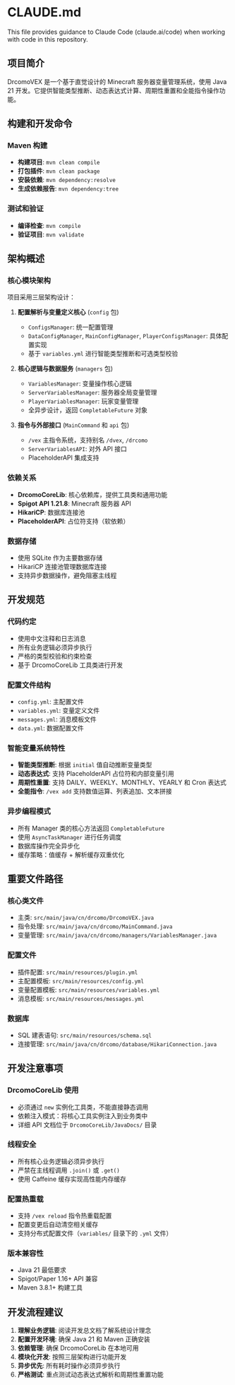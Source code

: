 # CLAUDE.md

This file provides guidance to Claude Code (claude.ai/code) when working with code in this repository.

## 项目简介

DrcomoVEX 是一个基于直觉设计的 Minecraft 服务器变量管理系统，使用 Java 21 开发。它提供智能类型推断、动态表达式计算、周期性重置和全能指令操作功能。

## 构建和开发命令

### Maven 构建
- **构建项目**: `mvn clean compile`
- **打包插件**: `mvn clean package`
- **安装依赖**: `mvn dependency:resolve`
- **生成依赖报告**: `mvn dependency:tree`

### 测试和验证
- **编译检查**: `mvn compile`
- **验证项目**: `mvn validate`

## 架构概述

### 核心模块架构
项目采用三层架构设计：

1. **配置解析与变量定义核心** (`config` 包)
   - `ConfigsManager`: 统一配置管理
   - `DataConfigManager`, `MainConfigManager`, `PlayerConfigsManager`: 具体配置实现
   - 基于 `variables.yml` 进行智能类型推断和可选类型校验

2. **核心逻辑与数据服务** (`managers` 包)
   - `VariablesManager`: 变量操作核心逻辑
   - `ServerVariablesManager`: 服务器全局变量管理
   - `PlayerVariablesManager`: 玩家变量管理
   - 全异步设计，返回 `CompletableFuture` 对象

3. **指令与外部接口** (`MainCommand` 和 `api` 包)
   - `/vex` 主指令系统，支持别名 `/dvex`, `/drcomo`
   - `ServerVariablesAPI`: 对外 API 接口
   - PlaceholderAPI 集成支持

### 依赖关系
- **DrcomoCoreLib**: 核心依赖库，提供工具类和通用功能
- **Spigot API 1.21.8**: Minecraft 服务器 API
- **HikariCP**: 数据库连接池
- **PlaceholderAPI**: 占位符支持（软依赖）

### 数据存储
- 使用 SQLite 作为主要数据存储
- HikariCP 连接池管理数据库连接
- 支持异步数据操作，避免阻塞主线程

## 开发规范

### 代码约定
- 使用中文注释和日志消息
- 所有业务逻辑必须异步执行
- 严格的类型校验和约束检查
- 基于 DrcomoCoreLib 工具类进行开发

### 配置文件结构
- `config.yml`: 主配置文件
- `variables.yml`: 变量定义文件
- `messages.yml`: 消息模板文件
- `data.yml`: 数据配置文件

### 智能变量系统特性
- **智能类型推断**: 根据 `initial` 值自动推断变量类型
- **动态表达式**: 支持 PlaceholderAPI 占位符和内部变量引用
- **周期性重置**: 支持 DAILY、WEEKLY、MONTHLY、YEARLY 和 Cron 表达式
- **全能指令**: `/vex add` 支持数值运算、列表追加、文本拼接

### 异步编程模式
- 所有 Manager 类的核心方法返回 `CompletableFuture`
- 使用 `AsyncTaskManager` 进行任务调度
- 数据库操作完全异步化
- 缓存策略：值缓存 + 解析缓存双重优化

## 重要文件路径

### 核心类文件
- 主类: `src/main/java/cn/drcomo/DrcomoVEX.java`
- 指令处理: `src/main/java/cn/drcomo/MainCommand.java`
- 变量管理: `src/main/java/cn/drcomo/managers/VariablesManager.java`

### 配置文件
- 插件配置: `src/main/resources/plugin.yml`
- 主配置模板: `src/main/resources/config.yml`
- 变量配置模板: `src/main/resources/variables.yml`
- 消息模板: `src/main/resources/messages.yml`

### 数据库
- SQL 建表语句: `src/main/resources/schema.sql`
- 连接管理: `src/main/java/cn/drcomo/database/HikariConnection.java`

## 开发注意事项

### DrcomoCoreLib 使用
- 必须通过 `new` 实例化工具类，不能直接静态调用
- 依赖注入模式：将核心工具实例注入到业务类中
- 详细 API 文档位于 `DrcomoCoreLib/JavaDocs/` 目录

### 线程安全
- 所有核心业务逻辑必须异步执行
- 严禁在主线程调用 `.join()` 或 `.get()`
- 使用 Caffeine 缓存实现高性能内存缓存

### 配置热重载
- 支持 `/vex reload` 指令热重载配置
- 配置变更后自动清空相关缓存
- 支持分布式配置文件（`variables/` 目录下的 `.yml` 文件）

### 版本兼容性
- Java 21 最低要求
- Spigot/Paper 1.16+ API 兼容
- Maven 3.8.1+ 构建工具

## 开发流程建议

1. **理解业务逻辑**: 阅读开发总文档了解系统设计理念
2. **配置开发环境**: 确保 Java 21 和 Maven 正确安装
3. **依赖管理**: 确保 DrcomoCoreLib 在本地可用
4. **模块化开发**: 按照三层架构进行功能开发
5. **异步优先**: 所有耗时操作必须异步执行
6. **严格测试**: 重点测试动态表达式解析和周期性重置功能